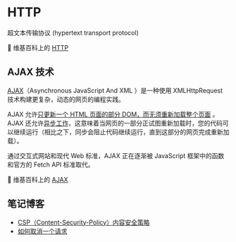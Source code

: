 # HTTP

超文本传输协议 (hypertext transport protocol)

🔗 维基百科上的 [HTTP](https://zh.wikipedia.org/wiki/%E8%B6%85%E6%96%87%E6%9C%AC%E4%BC%A0%E8%BE%93%E5%8D%8F%E8%AE%AE)

## AJAX 技术

[AJAX](https://developer.mozilla.org/zh-CN/docs/Glossary/AJAX)（Asynchronous JavaScript And XML ）是一种使用 XMLHttpRequest 技术构建更复杂，动态的网页的编程实践。

AJAX 允许<u>只更新一个 HTML 页面的部分 DOM，而无须重新加载整个页面</u> 。AJAX 还允许<u>异步工作</u>，这意味着当网页的一部分正试图重新加载时，您的代码可以继续运行（相比之下，同步会阻止代码继续运行，直到这部分的网页完成重新加载）。

通过交互式网站和现代 Web 标准，AJAX 正在逐渐被 JavaScript 框架中的函数和官方的 Fetch API 标准取代。

🔗 维基百科上的 [AJAX](https://zh.wikipedia.org/wiki/AJAX)

## 笔记博客

- [CSP（Content-Security-Policy）内容安全策略](<./Blog/CSP(内容安全策略).md>)
- [如何取消一个请求](./Blog/取消请求.md)
